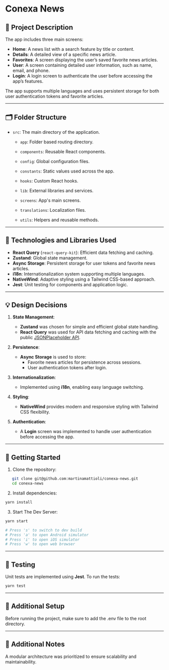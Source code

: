 # Conexa News

## 📖 Project Description

The app includes three main screens:

- **Home**: A news list with a search feature by title or content.  
- **Details**: A detailed view of a specific news article.  
- **Favorites**: A screen displaying the user’s saved favorite news articles.  
- **User**: A screen containing detailed user information, such as name, email, and phone.  
- **Login**: A login screen to authenticate the user before accessing the app’s features.  

The app supports multiple languages and uses persistent storage for both user authentication tokens and favorite articles.

---

## 🗂️ Folder Structure

- `src`: The main directory of the application.

  - `app`: Folder based routing directory.

  - `components`: Reusable React components.

  - `config`: Global configuration files.

  - `constants`: Static values used across the app.

  - `hooks`: Custom React hooks.

  -  `lib`: External libraries and services.

  - `screens`: App's main screens.

  - `translations`: Localization files.

  - `utils`: Helpers and reusable methods.

---

## 🚀 Technologies and Libraries Used  

- **React Query** (`react-query-kit`): Efficient data fetching and caching.  
- **Zustand**: Global state management.  
- **Async Storage**: Persistent storage for user tokens and favorite news articles.  
- **i18n**: Internationalization system supporting multiple languages.  
- **NativeWind**: Adaptive styling using a Tailwind CSS-based approach.  
- **Jest**: Unit testing for components and application logic.  

---

## 💡 Design Decisions  

1. **State Management**:  
   - **Zustand** was chosen for simple and efficient global state handling.  
   - **React Query** was used for API data fetching and caching with the public [JSONPlaceholder API](https://www.jsonplaceholder.typicode.com).  

2. **Persistence**:  
   - **Async Storage** is used to store:  
     - Favorite news articles for persistence across sessions.  
     - User authentication tokens after login.  

3. **Internationalization**:  
   - Implemented using **i18n**, enabling easy language switching.  

4. **Styling**:  
   - **NativeWind** provides modern and responsive styling with Tailwind CSS flexibility.  

5. **Authentication**:  
   - A **Login** screen was implemented to handle user authentication before accessing the app.  

---

## 🔧 Getting Started  

1. Clone the repository:  
```bash
   git clone git@github.com:martinamattioli/conexa-news.git
   cd conexa-news
```

2. Install dependencies:  
```bash
yarn install
```

3. Start The Dev Server:  
```bash
yarn start

# Press 's' to switch to dev build
# Press 'a' to open Android simulator
# Press 'i' to open iOS simulator
# Press 'w' to open web browser
```

---

## 🧪 Testing  

Unit tests are implemented using **Jest**. To run the tests:  
```bash
yarn test
```

---

## 🔧 Additional Setup

Before running the project, make sure to add the .env file to the root directory.

---

## 📂 Additional Notes

A modular architecture was prioritized to ensure scalability and maintainability.
